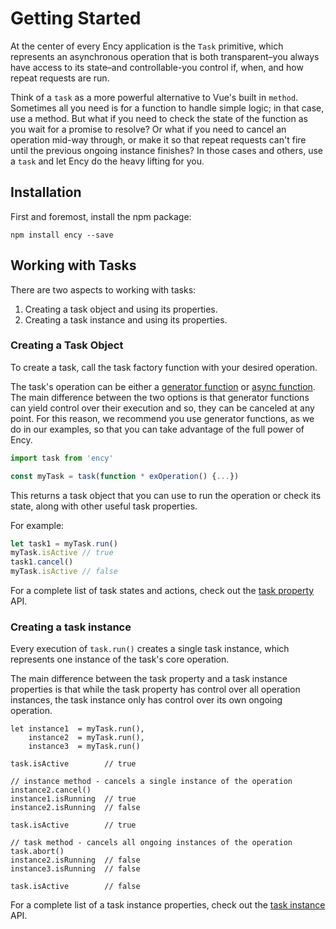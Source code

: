 # Getting Started

At the center of every Ency application is the `Task` primitive, which represents an asynchronous operation that is both transparent–you always have access to its state–and controllable-you control if, when, and how repeat requests are run.

Think of a `task` as a more powerful alternative to Vue's built in `method`. Sometimes all you need is for a function to handle simple logic; in that case, use a method. But what if you need to check the state of the function as you wait for a promise to resolve? Or what if you need to cancel an operation mid-way through, or make it so that repeat requests can't fire until the previous ongoing instance finishes? In those cases and others, use a `task` and let Ency do the heavy lifting for you.

## Installation

First and foremost, install the npm package:

`npm install ency --save`


## Working with Tasks

There are two aspects to working with tasks:

1. Creating a task object and using its properties.
2. Creating a task instance and using its properties.

### Creating a Task Object

To create a task, call the task factory function with your desired operation.

The task's operation can be either a [generator function](https://developer.mozilla.org/en-US/docs/Web/JavaScript/Reference/Statements/function) or [async function](https://developer.mozilla.org/en-US/docs/Web/JavaScript/Reference/Statements/async_function). The main difference between the two options is that generator functions can yield control over their execution and so, they can be canceled at any point. For this reason, we recommend you use generator functions, as we do in our examples, so that you can take advantage of the full power of Ency.

```js
import task from 'ency'

const myTask = task(function * exOperation() {...})

```

This returns a task object that you can use to run the operation or check its state, along with other useful task properties.

For example:

```js
let task1 = myTask.run()
myTask.isActive // true
task1.cancel()
myTask.isActive // false
```

For a complete list of task states and actions, check out the [task property](/guide/task-property) API.

### Creating a task instance

Every execution of `task.run()` creates a single task instance, which represents one instance of the task's core operation.

The main difference between the task property and a task instance properties is that while the task property has control over all operation instances, the task instance only has control over its own ongoing operation.

```
let instance1  = myTask.run(),
    instance2  = myTask.run(),
    instance3  = myTask.run()

task.isActive        // true

// instance method - cancels a single instance of the operation
instance2.cancel()  
instance1.isRunning  // true
instance2.isRunning  // false

task.isActive        // true

// task method - cancels all ongoing instances of the operation
task.abort()
instance2.isRunning  // false
instance3.isRunning  // false

task.isActive        // false
```

For a complete list of a task instance properties, check out the [task instance](/guide/task-instance) API.
